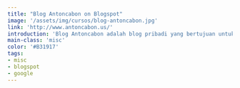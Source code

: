 ```yaml
---
title: "Blog Antoncabon on Blogspot"
image: '/assets/img/cursos/blog-antoncabon.jpg'
link: 'http://www.antoncabon.us/'
introduction: 'Blog Antoncabon adalah blog pribadi yang bertujuan untuk menyalurkan hobby saya sebagai Blogger di dunia maya.'
main-class: 'misc'
color: '#B31917'
tags:
- misc
- blogspot
- google
---
```

